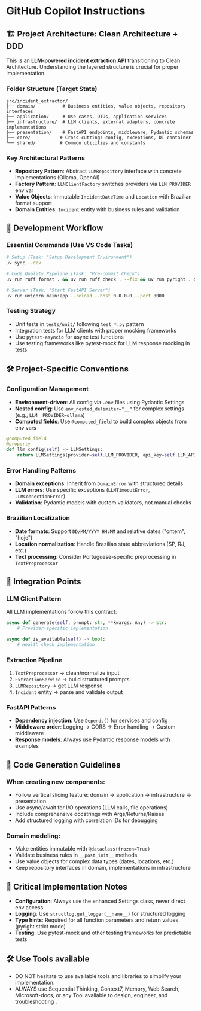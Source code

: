 # GitHub Copilot Instructions

## 🏗️ Project Architecture: Clean Architecture + DDD

This is an **LLM-powered incident extraction API** transitioning to Clean Architecture. Understanding the layered structure is crucial for proper implementation.

### **Folder Structure (Target State)**
```
src/incident_extractor/
├── domain/          # Business entities, value objects, repository interfaces
├── application/     # Use cases, DTOs, application services
├── infrastructure/  # LLM clients, external adapters, concrete implementations
├── presentation/    # FastAPI endpoints, middleware, Pydantic schemas
├── core/           # Cross-cutting: config, exceptions, DI container
└── shared/         # Common utilities and constants
```

### **Key Architectural Patterns**
- **Repository Pattern**: Abstract `LLMRepository` interface with concrete implementations (Ollama, OpenAI)
- **Factory Pattern**: `LLMClientFactory` switches providers via `LLM_PROVIDER` env var
- **Value Objects**: Immutable `IncidentDateTime` and `Location` with Brazilian format support
- **Domain Entities**: `Incident` entity with business rules and validation

## 🔧 Development Workflow

### **Essential Commands (Use VS Code Tasks)**
```bash
# Setup (Task: "Setup Development Environment")
uv sync --dev

# Code Quality Pipeline (Task: "Pre-commit Check")
uv run ruff format . && uv run ruff check . --fix && uv run pyright . && uv run pytest

# Server (Task: "Start FastAPI Server")
uv run uvicorn main:app --reload --host 0.0.0.0 --port 8000
```

### **Testing Strategy**
- Unit tests in `tests/unit/` following `test_*.py` pattern
- Integration tests for LLM clients with proper mocking frameworks
- Use `pytest-asyncio` for async test functions
- Use testing frameworks like pytest-mock for LLM response mocking in tests

## 🛠️ Project-Specific Conventions

### **Configuration Management**
- **Environment-driven**: All config via `.env` files using Pydantic Settings
- **Nested config**: Use `env_nested_delimiter="__"` for complex settings (e.g., `LLM__PROVIDER=ollama`)
- **Computed fields**: Use `@computed_field` to build complex objects from env vars
```python
@computed_field
@property
def llm_config(self) -> LLMSettings:
    return LLMSettings(provider=self.LLM_PROVIDER, api_key=self.LLM_API_KEY, ...)
```

### **Error Handling Patterns**
- **Domain exceptions**: Inherit from `DomainError` with structured details
- **LLM errors**: Use specific exceptions (`LLMTimeoutError`, `LLMConnectionError`)
- **Validation**: Pydantic models with custom validators, not manual checks

### **Brazilian Localization**
- **Date formats**: Support `DD/MM/YYYY HH:MM` and relative dates ("ontem", "hoje")
- **Location normalization**: Handle Brazilian state abbreviations (SP, RJ, etc.)
- **Text processing**: Consider Portuguese-specific preprocessing in `TextPreprocessor`

## 🔌 Integration Points

### **LLM Client Pattern**
All LLM implementations follow this contract:
```python
async def generate(self, prompt: str, **kwargs: Any) -> str:
    # Provider-specific implementation

async def is_available(self) -> bool:
    # Health check implementation
```

### **Extraction Pipeline**
1. `TextPreprocessor` → clean/normalize input
2. `ExtractionService` → build structured prompts
3. `LLMRepository` → get LLM response
4. `Incident` entity → parse and validate output

### **FastAPI Patterns**
- **Dependency injection**: Use `Depends()` for services and config
- **Middleware order**: Logging → CORS → Error handling → Custom middleware
- **Response models**: Always use Pydantic response models with examples

## 📝 Code Generation Guidelines

### **When creating new components:**
- Follow vertical slicing feature: domain → application → infrastructure → presentation
- Use async/await for I/O operations (LLM calls, file operations)
- Include comprehensive docstrings with Args/Returns/Raises
- Add structured logging with correlation IDs for debugging

### **Domain modeling:**
- Make entities immutable with `@dataclass(frozen=True)`
- Validate business rules in `__post_init__` methods
- Use value objects for complex data types (dates, locations, etc.)
- Keep repository interfaces in domain, implementations in infrastructure

## 🚨 Critical Implementation Notes

- **Configuration**: Always use the enhanced Settings class, never direct env access
- **Logging**: Use `structlog.get_logger(__name__)` for structured logging
- **Type hints**: Required for all function parameters and return values (pyright strict mode)
- **Testing**: Use pytest-mock and other testing frameworks for predictable tests

## 🛠️ Use Tools available
- DO NOT hesitate to use available tools and libraries to simplify your implementation.
- ALWAYS use Sequential Thinking, Context7, Memory, Web Search, Microsoft-docs, or any Tool available to design, engineer, and troubleshooting .
